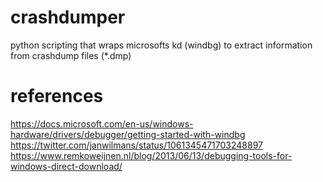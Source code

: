 # crashdumper
python scripting that wraps microsofts kd (windbg) to extract information from crashdump files (*.dmp)

# references
https://docs.microsoft.com/en-us/windows-hardware/drivers/debugger/getting-started-with-windbg
https://twitter.com/janwilmans/status/1061345471703248897
https://www.remkoweijnen.nl/blog/2013/06/13/debugging-tools-for-windows-direct-download/
